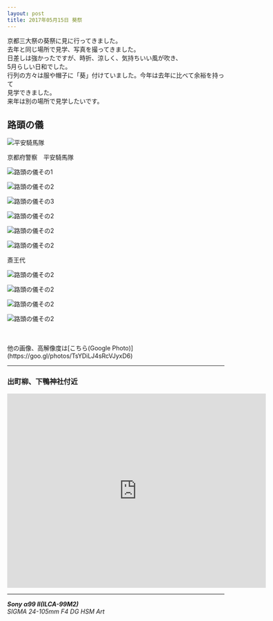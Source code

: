 ```yaml
---
layout: post
title: 2017年05月15日 葵祭
---
```


京都三大祭の葵祭に見に行ってきました。  
去年と同じ場所で見学、写真を撮ってきました。  
日差しは強かったですが、時折、涼しく、気持ちいい風が吹き、  
5月らしい日和でした。  
行列の方々は服や帽子に「葵」付けていました。今年は去年に比べて余裕を持って  
見学できました。  
来年は別の場所で見学したいです。  
  

## 路頭の儀

![平安騎馬隊](../images/20170515/AoiMatsuriFestival20170515-KBA00004.jpg)

京都府警察　平安騎馬隊

![路頭の儀その1](../images/20170515/AoiMatsuriFestival20170515-KBA00121.jpg)

![路頭の儀その2](../images/20170515/AoiMatsuriFestival20170515-KBA00126.jpg)

![路頭の儀その3](../images/20170515/AoiMatsuriFestival20170515-KBA00209.jpg)

![路頭の儀その2](../images/20170515/AoiMatsuriFestival20170515-KBA00250.jpg)

![路頭の儀その2](../images/20170515/AoiMatsuriFestival20170515-KBA00281.jpg)

![路頭の儀その2](../images/20170515/AoiMatsuriFestival20170515-KBA00293.jpg)

斎王代

![路頭の儀その2](../images/20170515/AoiMatsuriFestival20170515-KBA00302.jpg)

![路頭の儀その2](../images/20170515/AoiMatsuriFestival20170515-KBA00345.jpg)

![路頭の儀その2](../images/20170515/AoiMatsuriFestival20170515-KBA00348.jpg)

![路頭の儀その2](../images/20170515/AoiMatsuriFestival20170515-KBA00357.jpg)

<br>
<br>
他の画像、高解像度は[こちら(Google Photo)](https://goo.gl/photos/TsYDiLJ4sRcVJyxD6)

---

### 出町柳、下鴨神社付近

<iframe src="https://www.google.com/maps/embed?pb=!1m14!1m12!1m3!1d1697.1398183383446!2d135.77147413814487!3d35.03073907801751!2m3!1f0!2f0!3f0!3m2!1i1024!2i768!4f13.1!5e0!3m2!1sja!2sjp!4v1494938910705" width="600" height="450" frameborder="0" style="border:0" allowfullscreen></iframe>

---

___Sony α99 II(ILCA-99M2)___  
_SIGMA 24-105mm F4 DG HSM Art_  